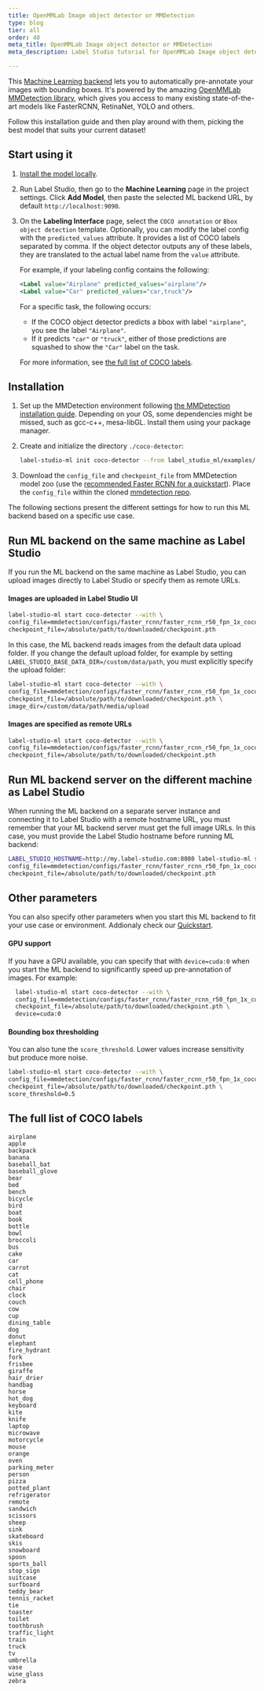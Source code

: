 ```yaml
---
title: OpenMMLab Image object detector or MMDetection
type: blog
tier: all
order: 40
meta_title: OpenMMLab Image object detector or MMDetection
meta_description: Label Studio tutorial for OpenMMLab Image object detector or MMDetection

---
```



This [Machine Learning backend](/guide/ml.html) lets you to automatically pre-annotate your images with bounding boxes. It's powered by the amazing [OpenMMLab MMDetection library](https://github.com/open-mmlab/mmdetection), which gives you access to many existing state-of-the-art models like FasterRCNN, RetinaNet, YOLO and others. 

Follow this installation guide and then play around with them, picking the best model that suits your current dataset!

## Start using it

1. [Install the model locally](#Installation).

2. Run Label Studio, then go to the **Machine Learning** page in the project settings. Click **Add Model**, then paste the selected ML backend URL, by default `http://localhost:9090`.

3. On the **Labeling Interface** page, select the `COCO annotation` or `Bbox object detection` template. 
   Optionally, you can modify the label config with the `predicted_values` attribute. It provides a list of COCO labels separated by comma. If the object detector outputs any of these labels, they are translated to the actual label name from the `value` attribute.

    For example, if your labeling config contains the following:
    
    ```xml
    <Label value="Airplane" predicted_values="airplane"/>
    <Label value="Car" predicted_values="car,truck"/>
    ```
   For a specific task, the following occurs:
    - If the COCO object detector predicts a bbox with label `"airplane"`, you see the label `"Airplane"`.
    - If it predicts `"car"` or `"truck"`, either of those predictions are squashed to show the `"Car"` label on the task.

   For more information, see [the full list of COCO labels](#The-full-list-of-COCO-labels). 


## Installation

1. Set up the MMDetection environment following [the MMDetection installation guide](https://mmdetection.readthedocs.io/en/v1.2.0/INSTALL.html). Depending on your OS, some dependencies might be missed, such as gcc-c++, mesa-libGL. Install them using your package manager.

2. Create and initialize the directory `./coco-detector`:

    ```bash
    label-studio-ml init coco-detector --from label_studio_ml/examples/mmdetection/mmdetection.py
    ```

3. Download the `config_file` and `checkpoint_file` from MMDetection model zoo (use the [recommended Faster RCNN for a quickstart](https://mmdetection.readthedocs.io/en/latest/1_exist_data_model.html#inference-with-existing-models)). Place the `config_file` within the cloned [mmdetection repo](https://github.com/open-mmlab/mmdetection).

The following sections present the different settings for how to run this ML backend based on a specific use case. 

## Run ML backend on the same machine as Label Studio

If you run the ML backend on the same machine as Label Studio, you can upload images directly to Label Studio or specify them as remote URLs. 

#### Images are uploaded in Label Studio UI
   ```bash
   label-studio-ml start coco-detector --with \
   config_file=mmdetection/configs/faster_rcnn/faster_rcnn_r50_fpn_1x_coco.py \
   checkpoint_file=/absolute/path/to/downloaded/checkpoint.pth
   ```
In this case, the ML backend reads images from the default data upload folder.
If you change the default upload folder, for example by setting `LABEL_STUDIO_BASE_DATA_DIR=/custom/data/path`, you must explicitly specify the upload folder:

   ```bash
   label-studio-ml start coco-detector --with \
   config_file=mmdetection/configs/faster_rcnn/faster_rcnn_r50_fpn_1x_coco.py \
   checkpoint_file=/absolute/path/to/downloaded/checkpoint.pth \
   image_dir=/custom/data/path/media/upload
   ```

#### Images are specified as remote URLs

   ```bash
   label-studio-ml start coco-detector --with \
   config_file=mmdetection/configs/faster_rcnn/faster_rcnn_r50_fpn_1x_coco.py \
   checkpoint_file=/absolute/path/to/downloaded/checkpoint.pth
   ```

## Run ML backend server on the different machine as Label Studio

When running the ML backend on a separate server instance and connecting it to Label Studio with a remote hostname URL, you must remember that your ML backend server must get the full image URLs.
In this case, you must provide the Label Studio hostname before running ML backend:

   ```bash
   LABEL_STUDIO_HOSTNAME=http://my.label-studio.com:8080 label-studio-ml start coco-detector --with \
   config_file=mmdetection/configs/faster_rcnn/faster_rcnn_r50_fpn_1x_coco.py \
   checkpoint_file=/absolute/path/to/downloaded/checkpoint.pth
   ```

## Other parameters

You can also specify other parameters when you start this ML backend to fit your use case or environment.
Addionaly check our [Quickstart](ml.html#Quickstart-with-an-example-ML-backend).

#### GPU support
If you have a GPU available, you can specify that with `device=cuda:0` when you start the ML backend to significantly speed up pre-annotation of images. For example:

 ```bash
   label-studio-ml start coco-detector --with \
   config_file=mmdetection/configs/faster_rcnn/faster_rcnn_r50_fpn_1x_coco.py \
   checkpoint_file=/absolute/path/to/downloaded/checkpoint.pth \
   device=cuda:0
   ```

#### Bounding box thresholding

You can also tune the `score_threshold`. Lower values increase sensitivity but produce more noise.

   ```bash
   label-studio-ml start coco-detector --with \
   config_file=mmdetection/configs/faster_rcnn/faster_rcnn_r50_fpn_1x_coco.py \
   checkpoint_file=/absolute/path/to/downloaded/checkpoint.pth \
   score_threshold=0.5
   ```
     

## The full list of COCO labels
```text
airplane
apple
backpack
banana
baseball_bat
baseball_glove
bear
bed
bench
bicycle
bird
boat
book
bottle
bowl
broccoli
bus
cake
car
carrot
cat
cell_phone
chair
clock
couch
cow
cup
dining_table
dog
donut
elephant
fire_hydrant
fork
frisbee
giraffe
hair_drier
handbag
horse
hot_dog
keyboard
kite
knife
laptop
microwave
motorcycle
mouse
orange
oven
parking_meter
person
pizza
potted_plant
refrigerator
remote
sandwich
scissors
sheep
sink
skateboard
skis
snowboard
spoon
sports_ball
stop_sign
suitcase
surfboard
teddy_bear
tennis_racket
tie
toaster
toilet
toothbrush
traffic_light
train
truck
tv
umbrella
vase
wine_glass
zebra
```
